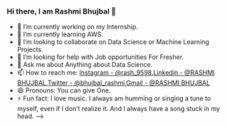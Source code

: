 ### Hi there, I am Rashmi Bhujbal 👋


- 🔭 I’m currently working on my Internship.
- 🌱 I’m currently learning AWS.
- 👯 I’m looking to collaborate on Data Science or Machine Learning Projects.
- 🤔 I’m looking for help with Job opportunities For Fresher.
- 💬 Ask me about Anything about Data Science.
- 📫 How to reach me: [Instagram - @rash_9598](https://www.instagram.com/rash_9598/),[Linkedin - @RASHMI BHUJBAL](linkedin.com/in/rashmi1404),[Twitter - @bhujbal_rashmi](https://twitter.com/bhujbal_rashmi),[Gmail - @RASHMI BHUJBAL](rashmirushbh1998@gmail.com)
- 😄 Pronouns: You can give One.
- ⚡ Fun fact:  I love music. I always am humming or singing a tune to myself, even if I don’t realize it. And I always have a song stuck in my head.
-->
